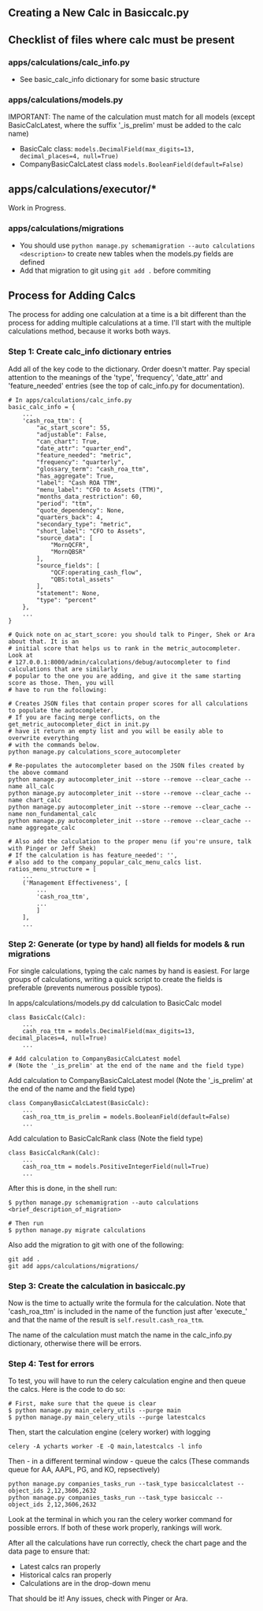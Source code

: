 ## Creating a New Calc in Basiccalc.py

## Checklist of files where calc must be present

### apps/calculations/calc_info.py
* See basic_calc_info dictionary for some basic structure

### apps/calculations/models.py
IMPORTANT: The name of the calculation must match for all models (except BasicCalcLatest, where the suffix '_is_prelim' must be added to the calc name)
* BasicCalc class: `models.DecimalField(max_digits=13, decimal_places=4, null=True)`
* CompanyBasicCalcLatest class `models.BooleanField(default=False)`

## apps/calculations/executor/*
Work in Progress.

### apps/calculations/migrations
* You should use `python manage.py schemamigration --auto calculations <description>` to create new tables when the models.py fields are defined
* Add that migration to git using `git add .` before commiting

## Process for Adding Calcs
The process for adding one calculation at a time is a bit different than the process for adding multiple calculations at a time. I'll start with the multiple calculations method, because it works both ways.

### Step 1: Create calc_info dictionary entries

Add all of the key code to the dictionary. Order doesn't matter. Pay special attention to the meanings of the 'type', 'frequency', 'date_attr' and 'feature_needed' entries (see the top of calc_info.py for documentation).

    # In apps/calculations/calc_info.py
    basic_calc_info = {
        ...
        'cash_roa_ttm': {
            "ac_start_score": 55,
            "adjustable": False,
            "can_chart": True,
            "date_attr": "quarter_end",
            "feature_needed": "metric",
            "frequency": "quarterly",
            "glossary_term": "cash_roa_ttm",
            "has_aggregate": True,
            "label": "Cash ROA TTM",
            "menu_label": "CFO to Assets (TTM)",
            "months_data_restriction": 60,
            "period": "ttm",
            "quote_dependency": None,
            "quarters_back": 4,
            "secondary_type": "metric",
            "short_label": "CFO to Assets",
            "source_data": [
                "MornQCFR",
                "MornQBSR"
            ],
            "source_fields": [
                "QCF:operating_cash_flow",
                "QBS:total_assets"
            ],
            "statement": None,
            "type": "percent"
        },
        ...
    }

    # Quick note on ac_start_score: you should talk to Pinger, Shek or Ara about that. It is an
    # initial score that helps us to rank in the metric_autocompleter. Look at
    # 127.0.0.1:8000/admin/calculations/debug/autocompleter to find calculations that are similarly
    # popular to the one you are adding, and give it the same starting score as those. Then, you will
    # have to run the following:

    # Creates JSON files that contain proper scores for all calculations to populate the autocompleter.
    # If you are facing merge conflicts, on the get_metric_autocompleter_dict in init.py
    # have it return an empty list and you will be easily able to overwrite everything
    # with the commands below.
    python manage.py calculations_score_autocompleter

    # Re-populates the autocompleter based on the JSON files created by the above command
    python manage.py autocompleter_init --store --remove --clear_cache --name all_calc
    python manage.py autocompleter_init --store --remove --clear_cache --name chart_calc
    python manage.py autocompleter_init --store --remove --clear_cache --name non_fundamental_calc
    python manage.py autocompleter_init --store --remove --clear_cache --name aggregate_calc

    # Also add the calculation to the proper menu (if you're unsure, talk with Pinger or Jeff Shek)
    # If the calculation is has feature_needed': '',
    # also add to the company_popular_calc_menu_calcs list.
    ratios_menu_structure = [
        ...
        ('Management Effectiveness', [
            ...
            'cash_roa_ttm',
            ...
            ]
        ],
        ...

### Step 2: Generate (or type by hand) all fields for models & run migrations

For single calculations, typing the calc names by hand is easiest. For large groups of calculations, writing a quick script to create the fields is preferable (prevents numerous possible typos).

In apps/calculations/models.py dd calculation to BasicCalc model

    class BasicCalc(Calc):
        ...
        cash_roa_ttm = models.DecimalField(max_digits=13, decimal_places=4, null=True)
        ...

    # Add calculation to CompanyBasicCalcLatest model
    # (Note the '_is_prelim' at the end of the name and the field type)

Add calculation to CompanyBasicCalcLatest model (Note the '_is_prelim' at the end of the name and the field type)

    class CompanyBasicCalcLatest(BasicCalc):
        ...
        cash_roa_ttm_is_prelim = models.BooleanField(default=False)
        ...

Add calculation to BasicCalcRank class (Note the field type)

    class BasicCalcRank(Calc):
        ...
        cash_roa_ttm = models.PositiveIntegerField(null=True)
        ...

After this is done, in the shell run:

    $ python manage.py schemamigration --auto calculations <brief_description_of_migration>

    # Then run
    $ python manage.py migrate calculations

Also add the migration to git with one of the following:

    git add .
    git add apps/calculations/migrations/

### Step 3: Create the calculation in basiccalc.py

Now is the time to actually write the formula for the calculation. Note that 'cash_roa_ttm' is included in the name of the function just after 'execute_' and that the name of the result is `self.result.cash_roa_ttm`.

The name of the calculation must match the name in the calc_info.py dictionary, otherwise there will be errors.

### Step 4: Test for errors

To test, you will have to run the celery calculation engine and then queue the calcs.  Here is the code to do so:

    # First, make sure that the queue is clear
    $ python manage.py main_celery_utils --purge main
    $ python manage.py main_celery_utils --purge latestcalcs

Then, start the calculation engine (celery worker) with logging

    celery -A ycharts worker -E -Q main,latestcalcs -l info

Then - in a different terminal window - queue the calcs
(These commands queue for AA, AAPL, PG, and KO, repsectively)

    python manage.py companies_tasks_run --task_type basiccalclatest --object_ids 2,12,3606,2632
    python manage.py companies_tasks_run --task_type basiccalc --object_ids 2,12,3606,2632

Look at the terminal in which you ran the celery worker command for possible errors. If both of these work properly, rankings will work.

After all the calculations have run correctly, check the chart page and the data page to ensure that:
* Latest calcs ran properly
* Historical calcs ran properly
* Calculations are in the drop-down menu

That should be it! Any issues, check with Pinger or Ara.

